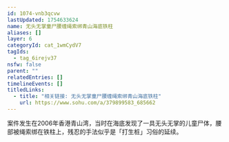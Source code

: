 ```yaml
---
id: 1074-vnb3qcvw
lastUpdated: 1754633624
name: 无头无掌童尸腰缠绳索绑青山海底铁柱
aliases: []
layer: 6
categoryId: cat_1wmCydV7
tagIds:
  - tag_6irejv37
nsfw: false
parent: ""
relatedEntries: []
timelineEvents: []
titledLinks:
  - title: "相关链接: 无头无掌童尸腰缠绳索绑青山海底铁柱"
    url: https://www.sohu.com/a/379899583_685662
---
```


案件发生在2006年香港青山湾，当时在海底发现了一具无头无掌的儿童尸体，腰部被绳索绑在铁柱上，残忍的手法似乎是「打生桩」习俗的延续。